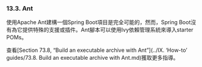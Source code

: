 ### 13.3. Ant

使用Apache Ant建構一個Spring Boot項目是完全可能的，然而，Spring Boot沒有為它提供特殊的支援或插件。Ant腳本可以使用Ivy依賴管理系統來導入starter POMs。

查看[Section 73.8, “Build an executable archive with Ant”](../IX. ‘How-to’ guides/73.8. Build an executable archive with Ant.md)獲取更多指導。
